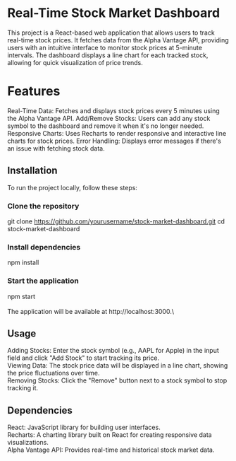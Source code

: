 # Real-Time Stock Market Dashboard
This project is a React-based web application that allows users to track real-time stock prices. It fetches data from the Alpha Vantage API, providing users with an intuitive interface to monitor stock prices at 5-minute intervals. The dashboard displays a line chart for each tracked stock, allowing for quick visualization of price trends.

# Features
Real-Time Data: Fetches and displays stock prices every 5 minutes using the Alpha Vantage API.
Add/Remove Stocks: Users can add any stock symbol to the dashboard and remove it when it's no longer needed.
Responsive Charts: Uses Recharts to render responsive and interactive line charts for stock prices.
Error Handling: Displays error messages if there's an issue with fetching stock data.

## Installation
To run the project locally, follow these steps:

### Clone the repository
git clone https://github.com/yourusername/stock-market-dashboard.git
cd stock-market-dashboard

### Install dependencies
npm install

### Start the application
npm start\
\
The application will be available at http://localhost:3000.\

## Usage
Adding Stocks: Enter the stock symbol (e.g., AAPL for Apple) in the input field and click "Add Stock" to start tracking its price.\
Viewing Data: The stock price data will be displayed in a line chart, showing the price fluctuations over time.\
Removing Stocks: Click the "Remove" button next to a stock symbol to stop tracking it.

## Dependencies
React: JavaScript library for building user interfaces.\
Recharts: A charting library built on React for creating responsive data visualizations.\
Alpha Vantage API: Provides real-time and historical stock market data.
